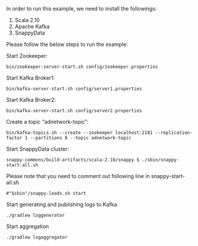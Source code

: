 In order to run this example, we need to install the followings:

1. Scala 2.10
2. Apache Kafka
3. SnappyData

Please follow the below steps to run the example:

Start Zookeeper:
```
bin/zookeeper-server-start.sh config/zookeeper.properties
```
Start Kafka Broker1:
```
bin/kafka-server-start.sh config/server1.properties
```
Start Kafka Broker2:
```
bin/kafka-server-start.sh config/server2.properties
```
Create a topic “adnetwork-topic”:
```
bin/kafka-topics.sh --create --zookeeper localhost:2181 --replication-factor 1 --partitions 8 --topic adnetwork-topic
```
Start SnappyData cluster: 
```
snappy-commons/build-artifacts/scala-2.10/snappy $ ./sbin/snappy-start-all.sh
```
Please note that you need to comment out following line in snappy-start-all.sh
```
#"$sbin"/snappy-leads.sh start
```
Start generating and publishing logs to Kafka
```
./gradlew loggenerator
```
Start aggregation
```
./gradlew logaggregator
```
